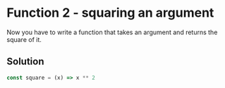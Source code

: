 # Function 2 - squaring an argument

Now you have to write a function that takes an argument and returns the square of it.

## Solution

```javascript
const square = (x) => x ** 2
```